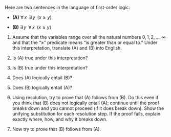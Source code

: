 

Here are two sentences in the language of
first-order logic:<br>

-   <b>(A)</b>
    ${\forall\,x\;\;} {\exists\,y\;\;} ( x \geq y )$

-   <b>(B)</b>
    ${\exists\,y\;\;} {\forall\,x\;\;} ( x \geq y )$

1.  Assume that the variables range over all the natural numbers
    $0,1,2,\ldots, \infty$ and that the “$\geq$” predicate means “is
    greater than or equal to.” Under this interpretation, translate (A)
    and (B) into English.<br>

2.  Is (A) true under this interpretation?<br>

3.  Is (B) true under this interpretation?<br>

4.  Does (A) logically entail (B)?<br>

5.  Does (B) logically entail (A)?<br>

6.  Using resolution, try to prove that (A) follows from (B). Do this
    even if you think that (B) does not logically entail (A); continue
    until the proof breaks down and you cannot proceed (if it does
    break down). Show the unifying substitution for each resolution
    step. If the proof fails, explain exactly where, how, and why it
    breaks down.<br>

7.  Now try to prove that (B) follows from (A).<br>
